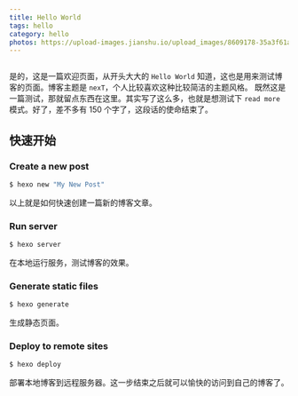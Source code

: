 ```yaml
---
title: Hello World
tags: hello
category: hello
photos: https://upload-images.jianshu.io/upload_images/8609178-35a3f61a404e6a6c.png?imageMogr2/auto-orient/strip%7CimageView2/2/w/923/format/webp
---
```

![]()

是的，这是一篇欢迎页面，从开头大大的 `Hello World` 知道，这也是用来测试博客的页面。博客主题是 `nexT`，个人比较喜欢这种比较简洁的主题风格。
既然这是一篇测试，那就留点东西在这里。其实写了这么多，也就是想测试下 `read more` 模式。好了，差不多有 150 个字了，这段话的使命结束了。

## 快速开始

### Create a new post

``` bash
$ hexo new "My New Post"
```

以上就是如何快速创建一篇新的博客文章。

### Run server

``` bash
$ hexo server
```

在本地运行服务，测试博客的效果。

### Generate static files

``` bash
$ hexo generate
```

生成静态页面。

### Deploy to remote sites

``` bash
$ hexo deploy
```

部署本地博客到远程服务器。这一步结束之后就可以愉快的访问到自己的博客了。

